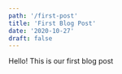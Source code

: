 ```yaml
---
path: '/first-post'
title: 'First Blog Post'
date: '2020-10-27'
draft: false
---
```


Hello! This is our first blog post